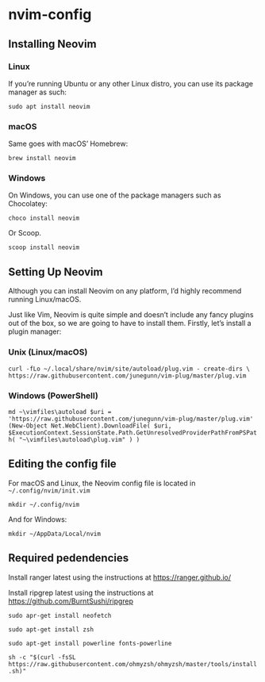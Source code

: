 # nvim-config

## **Installing Neovim**

### **Linux**

If you’re running Ubuntu or any other Linux distro, you can use its package manager as such:

`sudo apt install neovim`

### **macOS**

Same goes with macOS’ Homebrew:

`brew install neovim`

### **Windows**

On Windows, you can use one of the package managers such as Chocolatey:

`choco install neovim`

Or Scoop.

`scoop install neovim`

## **Setting Up Neovim**

Although you can install Neovim on any platform, I’d highly recommend running Linux/macOS.

Just like Vim, Neovim is quite simple and doesn’t include any fancy plugins out of the box, so we are going to have to install them. Firstly, let’s install a plugin manager:

### **Unix (Linux/macOS)**

`curl -fLo ~/.local/share/nvim/site/autoload/plug.vim - create-dirs \
 https://raw.githubusercontent.com/junegunn/vim-plug/master/plug.vim`
 
### **Windows (PowerShell)**

`md ~\vimfiles\autoload
$uri = 'https://raw.githubusercontent.com/junegunn/vim-plug/master/plug.vim'
(New-Object Net.WebClient).DownloadFile(
  $uri,
  $ExecutionContext.SessionState.Path.GetUnresolvedProviderPathFromPSPath(
    "~\vimfiles\autoload\plug.vim"
  )
)`

## **Editing the config file**

For macOS and Linux, the Neovim config file is located in `~/.config/nvim/init.vim`

`mkdir ~/.config/nvim`

And for Windows:

`mkdir ~/AppData/Local/nvim`

## **Required pedendencies**
Install ranger latest using the instructions at https://ranger.github.io/

Install ripgrep latest using the instructions at https://github.com/BurntSushi/ripgrep

`sudo apr-get install neofetch`


`sudo apt-get install zsh`


`sudo apt-get install powerline fonts-powerline`

`sh -c "$(curl -fsSL https://raw.githubusercontent.com/ohmyzsh/ohmyzsh/master/tools/install.sh)"`
